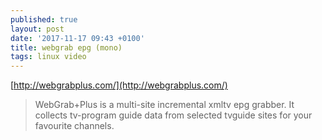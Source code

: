 ```yaml
---
published: true
layout: post
date: '2017-11-17 09:43 +0100'
title: webgrab epg (mono)
tags: linux video
---
```

[http://webgrabplus.com/](http://webgrabplus.com/)

> WebGrab+Plus is a multi-site incremental xmltv epg grabber. It collects tv-program guide data from selected tvguide sites for your favourite channels. 

